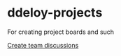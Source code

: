 # ddeloy-projects
For creating project boards and such

[Create team discussions](https://docs.github.com/en/organizations/collaborating-with-your-team/creating-a-team-discussion) 
